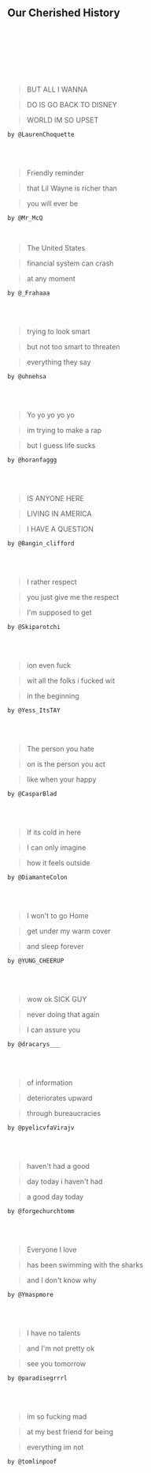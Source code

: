 Our Cherished History
-----------------

<br />
<br />
<br />
<br />
<br />
<br />

> BUT ALL I WANNA

> DO IS GO BACK TO DISNEY

> WORLD IM SO UPSET

    by @LaurenChoquette

<br />
<br />

> Friendly reminder

> that Lil Wayne is richer than

> you will ever be

    by @Mr_McQ

<br />

> The United States

> financial system can crash

> at any moment

    by @_Frahaaa

<br />
<br />

> trying to look smart

> but not too smart to threaten

> everything they say

    by @uhnehsa

<br />
<br />

> Yo yo yo yo yo

> im trying to make a rap

> but I guess life sucks

    by @horanfaggg

<br />
<br />

> IS ANYONE HERE

> LIVING IN AMERICA

> I HAVE A QUESTION

    by @Bangin_clifford

<br />
<br />

> I rather respect

> you just give me the respect

> I'm supposed to get

    by @Skiparotchi

<br />
<br />

> ion even fuck

> wit all the folks i fucked wit

> in the beginning

    by @Yess_ItsTAY

<br />
<br />

> The person you hate

> on is the person you act

> like when your happy

    by @CasparBlad

<br />
<br />

> If its cold in here

> I can only imagine

> how it feels outside

    by @DiamanteColon

<br />
<br />

> I won't to go Home

> get under my warm cover

> and sleep forever

    by @YUNG_CHEERUP

<br />
<br />

> wow ok SICK GUY

> never doing that again

> I can assure you

    by @dracarys___

<br />
<br />

> of information

> deteriorates upward

> through bureaucracies

    by @pyelicvfaVirajv

<br />
<br />

> haven't had a good

> day today i haven't had

> a good day today

    by @forgechurchtomm

<br />
<br />

> Everyone I love

> has been swimming with the sharks

> and I don't know why

    by @Ymaspmore

<br />
<br />

> I have no talents

> and I'm not pretty ok

> see you tomorrow

    by @paradisegrrrl

<br />
<br />

> im so fucking mad

> at my best friend for being

> everything im not

    by @tomlinpoof

